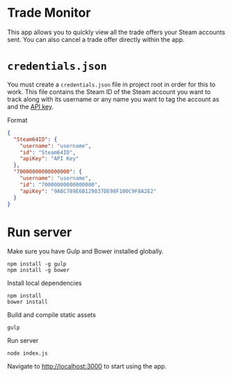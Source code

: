 # Trade Monitor

This app allows you to quickly view all the trade offers your Steam accounts sent. You can also cancel a trade offer directly within the app.

# `credentials.json`

You must create a `credentials.json` file in project root in order for this to work. This file contains the Steam ID of the Steam account you want to track along with its username or any name you want to tag the account as and the [API key](http://steamcommunity.com/dev/apikey).

Format

``` JSON
{
  "Steam64ID": {
    "username": "username",
    "id": "Steam64ID",
    "apiKey": "API Key"
  },
  "70000000000000000": {
    "username": "username",
    "id": "70000000000000000",
    "apiKey": "9A8C789E6B129837DE98F100C9F8A2E2"
  }
}
```

# Run server

Make sure you have Gulp and Bower installed globally.

```
npm install -g gulp
npm install -g bower
```

Install local dependencies
```
npm install
bower install
```

Build and compile static assets

`gulp`

Run server

`node index.js`

Navigate to [http://localhost:3000](http://localhost:3000) to start using the app.
